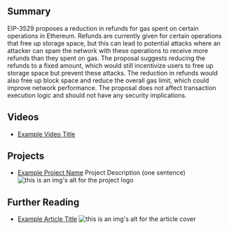 ## Summary

EIP-3529 proposes a reduction in refunds for gas spent on certain operations in Ethereum. Refunds are currently given for certain operations that free up storage space, but this can lead to potential attacks where an attacker can spam the network with these operations to receive more refunds than they spent on gas. The proposal suggests reducing the refunds to a fixed amount, which would still incentivize users to free up storage space but prevent these attacks. The reduction in refunds would also free up block space and reduce the overall gas limit, which could improve network performance. The proposal does not affect transaction execution logic and should not have any security implications.

## Videos

- [Example Video Title](https://www.youtube.com/watch?v=TDGq4aeevgY)

## Projects

- [Example Project Name](https://xxxx.xxx/xxxxx) Project Description (one sentence) ![this is an img's alt for the project logo](https://xxxx.xxx/project-logo.xxx)

## Further Reading

- [Example Article Title](https://xxxx.xxx/xxxxx) ![this is an img's alt for the article cover](https://xxxx.xxx/article-cover.xxx)
